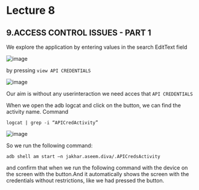 # Lecture 8

## 9.ACCESS CONTROL ISSUES - PART 1

We explore the application by entering values in the search EditText field

![image](https://github.com/ananthan05/Android-Security/assets/140697378/38b8f8a7-eb23-4a45-8001-157e05806d81)

by pressing `view API CREDENTIALS`

![image](https://github.com/ananthan05/Android-Security/assets/140697378/3c25ec7f-05e0-4d64-8302-f0beef0703e2)

Our aim is without any userinteraction we need acces that `API CREDENTIALS`

When we open the adb logcat and click on the button, we can find the activity name. 
Command

```
logcat | grep -i “APICredActivity”
```

![image](https://github.com/ananthan05/Android-Security/assets/140697378/1543bc72-2ca3-44ec-b027-fb3a1e242b76)

So we run the following command:

```
adb shell am start –n jakhar.aseem.diva/.APICredsActivity
```

and confirm that when we run the following command with the device on the screen with the button.And it automatically shows the screen with the credentials without restrictions, like we had pressed the button.
